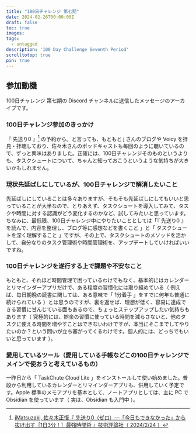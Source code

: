 ```yaml
---
title: "100日チャレンジ 第七期"
date: 2024-02-26T00:00:00Z
draft: false
toc: true
images:
tags: 
  - untagged
description: '100 Day Challenge Seventh Period'
scrolltotop: true
pin: true
---
```


## 参加動機

100日チャレンジ 第七期の Discord チャンネルに送信したメッセージのアーカイブです。

### 100日チャレンジ参加のきっかけ

『 先送り0 』[^1] の予約から。と言っても、もともと j さんのブログや Voicy を拝見・拝聴しており、佐々木さんのポッドキャストも毎回のように聴いているので、ずっと興味はありました。正確には、100日チャレンジそのものというよりも、タスクシュートについて、ちゃんと知っておこうというような気持ちが大きいかもしれません。

[^1]: [jMatsuzaki, 佐々木正悟『 先送り0（ゼロ）―「今日もできなかった」から抜け出す［1日3分！］最強時間術 』技術評論社（ 2024/2/24 ）](https://amzn.asia/d/eL5j3Lb)

### 現状先延ばしにしているが、100日チャレンジで解消したいこと

先延ばしにしていることは多々ありますが、そもそも先延ばしにしてもいいと思っていることが大半なので、とりあえず、タスクシュートを導入してみて、タスクや時間に対する認識がどう変化するのかなど、試してみたいと思っています。ちなみに、最低限、100日チャレンジ中にやりたいこととしては「『 先送り0 』を読んで、内容を整理し、ブログ等に感想などを書くこと 」と「 タスクシュートを深く理解すること 」ですが、その上で、タスクシュートのメソッドを活かして、自分なりのタスク管理術や時間管理術を、アップデートしていければいいですね。

### 100日チャレンジを遂行する上で課題や不安なこと

もともと、それほど時間管理で困っているわけでもなく、基本的にはカレンダーとリマインダーアプリだけで、ある程度の習慣化には取り組めている（ 例えば、毎日朝晩の読書に関しては、ある意味で「 1分着手 」をすでに何年も普通に続けられている ）とは思うのですが、裏を返せば、理想が低く、容易に達成できる習慣に甘んじている面もあるので、ちょっとステップアップしたい気持ちもあります（ 究極的には、娯楽の習慣に使っている時間を減らさないと、他のタスクに使える時間を増やすことはできないわけですが、本当にそこまでしてやりたいのか？という問いが立ち塞がってくるわけです。個人的には、どっちでもいいと思っています ）。

### 愛用しているツール（愛用している手帳などこの100日チャレンジでメインで使おうと考えているもの）

一昨日から「 TaskChute Cloud Lite 」をインストールして使い始めました。普段から利用しているカレンダーとリマインダーアプリも、併用していく予定です。Apple 標準のメモアプリを基本として、ノートアプリとしては、主に PC で Obsidian を使っています（ 実は、Obsidian も入門中 ）。
